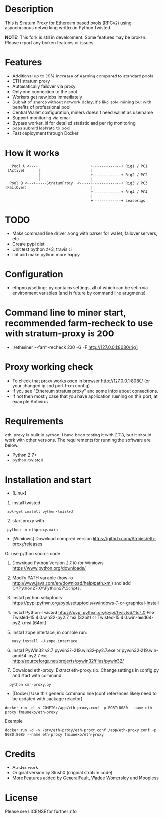 # Description

This is Stratum Proxy for Ethereum based pools (RPCv2) using asynchronous networking written in Python Twisted.

**NOTE:** This fork is still in development. Some features may be broken. Please report any broken features or issues.

# Features

* Additional up to 20% increase of earning compared to standard pools
* ETH stratum proxy
* Automatically failover via proxy
* Only one connection to the pool
* Workers get new jobs immediately
* Submit of shares without network delay, it's like solo-mining but with benefits of professional pool
* Central Wallet configuration, miners doesn't need wallet as username
* Support monitoring via email
* Bypass worker_id for detailed statistic and per rig monitoring
* pass submitHashrate to pool
* Fast deployment through Docker

# How it works
```
   Pool A <---+                        +-------------+ Rig1 / PC1
 (Active)      |                       |
               |                       +-------------+ Rig2 / PC2
               |                       |
  Pool B <---+-----StratumProxy  <-----+-------------+ Rig3 / PC3
(FailOver)                             |
                                       +-------------+ Rig4 / PC4
                                       |
                                       +-------------+ Leaserigs
```

# TODO

* Make command line driver along with parser for wallet, failover servers, etc
* Create pypi dist
* Unit test python 2+3, travis ci
* lint and make python more happy

# Configuration

* ethproxy/settings.py contains settings, all of which can be setin via environment variables (and in future
  by command line arugments)

# Command line to miner start, recommended farm-recheck to use with stratum-proxy is 200

* ./ethminer --farm-recheck 200 -G -F http://127.0.0.1:8080/rig1

# Proxy working check

* To check that proxy works open in browser http://127.0.0.1:8080/ (or your changed ip and port from config)
* If you see "Ethereum stratum proxy" and some infos about connections.
* If not then mostly case that you have application running on this port, at example Antivirus.

# Requirements

eth-proxy is built in python. I have been testing it with 2.7.3, but it should work with other versions.
The requirements for running the software are below.

* Python 2.7+
* python-twisted

# Installation and start

* [Linux]
1) install twisted
```
 apt-get install python-twisted
```

2) start proxy with
```
 python -m ethproxy.main
```

* [Windows]
Download compiled version
https://github.com/Atrides/eth-proxy/releases

Or use python source code

1) Download Python Version 2.7.10 for Windows
https://www.python.org/downloads/

2) Modify PATH variable (how-to http://www.java.com/en/download/help/path.xml) and add
   C:\Python27;C:\Python27\Scripts;

3) Install python setuptools
https://pypi.python.org/pypi/setuptools/#windows-7-or-graphical-install

4) Install Python-Twisted
https://pypi.python.org/pypi/Twisted/15.4.0
File Twisted-15.4.0.win32-py2.7.msi (32bit) or Twisted-15.4.0.win-amd64-py2.7.msi (64bit)

5) Install zope.interface, in console run:
```
   easy_install -U zope.interface
```
6) Install PyWin32 v2.7
pywin32-219.win32-py2.7.exe or pywin32-219.win-amd64-py2.7.exe
http://sourceforge.net/projects/pywin32/files/pywin32/

7) Download eth-proxy. Extract eth-proxy.zip. Change settings in config.py and start with command:
```
  python xmr-proxy.py
```

* [Docker]
Use this generic command line (conf references likely need to be updated with package refactor)
```
docker run -d -v CONFIG:/app/eth-proxy.conf -p PORT:8080 --name eth-proxy fmauneko/eth-proxy
```
Exemple:
```
docker run -d -v /srv/eth-proxy/eth-proxy.conf:/app/eth-proxy.conf -p 8080:8080 --name eth-proxy fmauneko/eth-proxy
```

# Credits

* Atrides work
* Original version by Slush0 (original stratum code)
* More Features added by GeneralFault, Wadee Womersley and Moopless

# License

Please see LICENSE for further info

